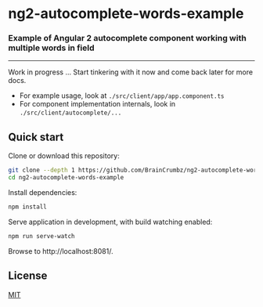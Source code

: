 # ng2-autocomplete-words-example

### Example of Angular 2 autocomplete component working with multiple words in field

---

Work in progress ... Start tinkering with it now and come back later for more docs.

* For example usage, look at `./src/client/app/app.component.ts`
* For component implementation internals, look in `./src/client/autocomplete/...`

## Quick start

Clone or download this repository:

~~~bash
git clone --depth 1 https://github.com/BrainCrumbz/ng2-autocomplete-words-example.git
cd ng2-autocomplete-words-example
~~~

Install dependencies:

~~~bash
npm install
~~~

Serve application in development, with build watching enabled:

~~~bash
npm run serve-watch
~~~

Browse to http://localhost:8081/.

## License

[MIT](LICENSE)
